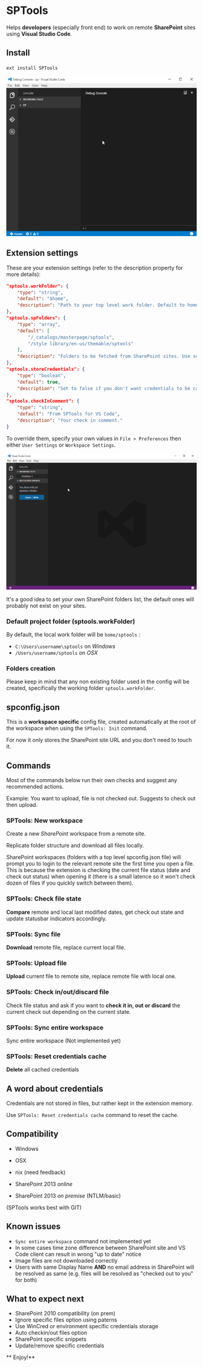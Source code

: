 # SPTools
Helps **developers** (especially front end) to work on remote **SharePoint** sites using **Visual Studio Code**.

## Install

`ext install SPTools`

![install](images/install.gif)

## Extension settings

These are your extension settings (refer to the description property for more details):

```json
"sptools.workFolder": {
	"type": "string",
	"default": "$home",
	"description": "Path to your top level work folder. Default to home/sptools (cross platform)."
},
"sptools.spFolders": {
	"type": "array",
	"default": [
		"/_catalogs/masterpage/sptools",
		"/style library/en-us/themable/sptools"
	],
	"description": "Folders to be fetched from SharePoint sites. Use server relative paths."
},
"sptools.storeCredentials": {
	"type": "boolean",
	"default": true,
	"description": "Set to false if you don't want credentials to be cached."
},
"sptools.checkInComment": {
	"type": "string",
	"default": "From SPTools for VS Code",
	"description": "Your check in comment."
}
```

To override them, specify your own values in `File > Preferences` then either `User Settings` or `Workspace Settings`.

![settings](images/settings.gif)

It's a good idea to set your own SharePoint folders list, the default ones will probably not exist on your sites.

### Default project folder (sptools.workFolder)

By default, the local work folder will be `home/sptools`
:
- `C:\Users\username\sptools` on *Windows*
- `/Users/username/sptools` on *OSX*

### Folders creation

Please keep in mind that any non existing folder used in the config will be created, specifically the working folder `sptools.workFolder`.

## spconfig.json

This is a **workspace specific** config file, created automatically at the root of the workspace when using the `SPTools: Init` command.

For now it only stores the SharePoint site URL and you don't need to touch it.

## Commands

Most of the commands below run their own checks and suggest any recommended actions.

Example: You want to upload, file is not checked out. Suggests to check out then upload.

### SPTools: New workspace

Create a new *SharePoint* workspace from a remote site.

Replicate folder structure and download all files locally.

SharePoint workspaces (folders with a top level spconfig.json file) will prompt you to login to the relevant remote site the first time you open a file. This is because the extension is checking the current file status (date and check out status) when opening it (there is a small latence so it won't check dozen of files if you quickly switch between them).

### SPTools: Check file state

**Compare** remote and local last modified dates, get check out state and update statusbar indicators accordingly.

### SPTools: Sync file

**Download** remote file, replace current local file.

### SPTools: Upload file

**Upload** current file to remote site, replace remote file with local one.

### SPTools: Check in/out/discard file

Check file status and ask if you want to **check it in, out or discard** the current check out depending on the current state.

### SPTools: Sync entire workspace

Sync entire workspace (Not implemented yet)

### SPTools: Reset credentials cache

**Delete** all cached credentials

## A word about credentials

Credentials are not stored in files, but rather kept in the extension memory.

Use `SPTools: Reset credentials cache` command to reset the cache.

## Compatibility
- Windows
- OSX
- nix (need feedback)


- SharePoint 2013 *online*
- SharePoint 2013 *on premise* (NTLM/basic)

(SPTools works best with GIT)

## Known issues

- `Sync entire workspace` command not implemented yet
- In some cases time zone difference between SharePoint site and VS Code client can result in wrong "up to date" notice
- Image files are not downloaded correctly
- Users with same Display Name **AND** no email address in SharePoint will be resolved as same (e.g. files will be resolved as "checked out to you" for both)

## What to expect next

- SharePoint 2010 compatibility (on prem)
- Ignore specific files option using paterns
- Use WinCred or environment specific credentials storage
- Auto checkin/out files option
- SharePoint specific snippets
- Update/remove specific credentials

** Enjoy!**